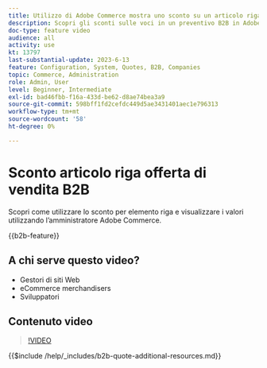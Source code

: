 ```yaml
---
title: Utilizzo di Adobe Commerce mostra uno sconto su un articolo riga per un preventivo
description: Scopri gli sconti sulle voci in un preventivo B2B in Adobe Commerce
doc-type: feature video
audience: all
activity: use
kt: 13797
last-substantial-update: 2023-6-13
feature: Configuration, System, Quotes, B2B, Companies
topic: Commerce, Administration
role: Admin, User
level: Beginner, Intermediate
exl-id: bad46fbb-f16a-433d-be62-d8ae74bea3a9
source-git-commit: 598bff1fd2cefdc449d5ae3431401aec1e796313
workflow-type: tm+mt
source-wordcount: '58'
ht-degree: 0%

---
```


# Sconto articolo riga offerta di vendita B2B

Scopri come utilizzare lo sconto per elemento riga e visualizzare i valori utilizzando l’amministratore Adobe Commerce.

{{b2b-feature}}

## A chi serve questo video?

- Gestori di siti Web
- eCommerce merchandisers
- Sviluppatori

## Contenuto video

>[!VIDEO](https://video.tv.adobe.com/v/3420415?learn=on)

{{$include /help/_includes/b2b-quote-additional-resources.md}}
